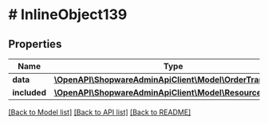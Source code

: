 # # InlineObject139

## Properties

Name | Type | Description | Notes
------------ | ------------- | ------------- | -------------
**data** | [**\OpenAPI\ShopwareAdminApiClient\Model\OrderTransaction**](OrderTransaction.md) |  | [optional]
**included** | [**\OpenAPI\ShopwareAdminApiClient\Model\Resource[]**](Resource.md) |  | [optional]

[[Back to Model list]](../../README.md#models) [[Back to API list]](../../README.md#endpoints) [[Back to README]](../../README.md)
